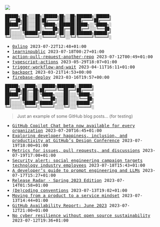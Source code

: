 <img src="https://github-profile-trophy.vercel.app/?username=0xlino&theme=onedark"/>

```
██████╗░██╗░░░██╗░██████╗██╗░░██╗███████╗░██████╗
██╔══██╗██║░░░██║██╔════╝██║░░██║██╔════╝██╔════╝
██████╔╝██║░░░██║╚█████╗░███████║█████╗░░╚█████╗░
██╔═══╝░██║░░░██║░╚═══██╗██╔══██║██╔══╝░░░╚═══██╗
██║░░░░░╚██████╔╝██████╔╝██║░░██║███████╗██████╔╝
╚═╝░░░░░░╚═════╝░╚═════╝░╚═╝░░╚═╝╚══════╝╚═════╝░
```

<!-- PUSHES:START -->

- <samp>[0xlino](https://github.com/0xlino/0xlino) <kbd>2023-07-22T12:48+01:00</kbd></samp>
- <samp>[learninpublic](https://github.com/0xlino/learninpublic) <kbd>2023-07-18T00:27+01:00</kbd></samp>
- <samp>[action-pull-request-another-repo](https://github.com/0xlino/action-pull-request-another-repo) <kbd>2023-07-12T00:49+01:00</kbd></samp>
- <samp>[typescript-actions](https://github.com/0xlino/typescript-actions) <kbd>2023-05-29T18:07+01:00</kbd></samp>
- <samp>[trigger-workflow-and-wait](https://github.com/0xlino/trigger-workflow-and-wait) <kbd>2023-04-11T16:11+01:00</kbd></samp>
- <samp>[backport](https://github.com/0xlino/backport) <kbd>2023-03-21T14:53+00:00</kbd></samp>
- <samp>[firebase-deploy](https://github.com/0xlino/firebase-deploy) <kbd>2023-03-16T19:57+00:00</kbd></samp>

<!-- PUSHES:END -->

```
██████╗░░█████╗░░██████╗████████╗░██████╗
██╔══██╗██╔══██╗██╔════╝╚══██╔══╝██╔════╝
██████╔╝██║░░██║╚█████╗░░░░██║░░░╚█████╗░
██╔═══╝░██║░░██║░╚═══██╗░░░██║░░░░╚═══██╗
██║░░░░░╚█████╔╝██████╔╝░░░██║░░░██████╔╝
╚═╝░░░░░░╚════╝░╚═════╝░░░░╚═╝░░░╚═════╝░
```

> Just an example of some GitHub blog posts... (for testing)

<!-- POSTS:START -->

- <samp>[GitHub Copilot Chat beta now available for every organization](https://github.blog/2023-07-20-github-copilot-chat-beta-now-available-for-every-organization/) <kbd>2023-07-20T16:45+01:00</kbd></samp>
- <samp>[Exploring developer happiness, inclusion, and productivity at GitHub’s Design Conference](https://github.blog/2023-07-19-exploring-developer-happiness-inclusion-and-productivity-at-githubs-design-conference/) <kbd>2023-07-19T18:00+01:00</kbd></samp>
- <samp>[Metrics for issues, pull requests, and discussions](https://github.blog/2023-07-19-metrics-for-issues-pull-requests-and-discussions/) <kbd>2023-07-19T17:00+01:00</kbd></samp>
- <samp>[Security alert: social engineering campaign targets technology industry employees](https://github.blog/2023-07-18-security-alert-social-engineering-campaign-targets-technology-industry-employees/) <kbd>2023-07-18T15:43+01:00</kbd></samp>
- <samp>[A developer&#8217;s guide to prompt engineering and LLMs](https://github.blog/2023-07-17-prompt-engineering-guide-generative-ai-llms/) <kbd>2023-07-17T15:27+01:00</kbd></samp>
- <samp>[Release Radar · Spring 2023 Edition](https://github.blog/2023-07-13-release-radar-spring-23/) <kbd>2023-07-14T01:58+01:00</kbd></samp>
- <samp>[(De)coding conventions](https://github.blog/2023-07-13-decoding-conventions/) <kbd>2023-07-13T19:02+01:00</kbd></samp>
- <samp>[Moving from a product to a service mindset](https://github.blog/2023-07-13-moving-from-a-product-to-a-service-mindset/) <kbd>2023-07-13T14:44+01:00</kbd></samp>
- <samp>[GitHub Availability Report: June 2023](https://github.blog/2023-07-12-github-availability-report-june-2023/) <kbd>2023-07-12T21:00+01:00</kbd></samp>
- <samp>[No cyber resilience without open source sustainability](https://github.blog/2023-07-12-no-cyber-resilience-without-open-source-sustainability/) <kbd>2023-07-12T19:36+01:00</kbd></samp>

<!-- POSTS:END -->
